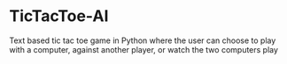 # TicTacToe-AI
Text based tic tac toe game in Python where the user can choose to play with a computer, against another player, or watch the two computers play
